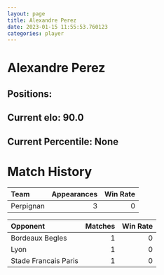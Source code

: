 ```yaml
---  
layout: page  
title: Alexandre Perez  
date: 2023-01-15 11:55:53.760123  
categories: player  
---
```

# Alexandre Perez

## Positions: 

## Current elo: 90.0

## Current Percentile: None

# Match History


| Team      |   Appearances |   Win Rate |
|:----------|--------------:|-----------:|
| Perpignan |             3 |          0 |

| Opponent             |   Matches |   Win Rate |
|:---------------------|----------:|-----------:|
| Bordeaux Begles      |         1 |          0 |
| Lyon                 |         1 |          0 |
| Stade Francais Paris |         1 |          0 |